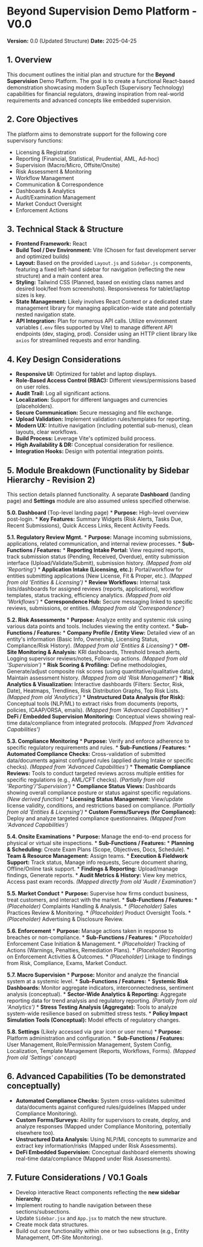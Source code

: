 # Beyond Supervision Demo Platform - V0.0

**Version:** 0.0 (Updated Structure)
**Date:** 2025-04-25

## 1. Overview

This document outlines the initial plan and structure for the **Beyond Supervision** Demo Platform. The goal is to create a functional React-based demonstration showcasing modern SupTech (Supervisory Technology) capabilities for financial regulators, drawing inspiration from real-world requirements and advanced concepts like embedded supervision.

## 2. Core Objectives

The platform aims to demonstrate support for the following core supervisory functions:

* Licensing & Registration
* Reporting (Financial, Statistical, Prudential, AML, Ad-hoc)
* Supervision (Macro/Micro, Offsite/Onsite)
* Risk Assessment & Monitoring
* Workflow Management
* Communication & Correspondence
* Dashboards & Analytics
* Audit/Examination Management
* Market Conduct Oversight
* Enforcement Actions

## 3. Technical Stack & Structure

* **Frontend Framework:** React
* **Build Tool / Dev Environment:** Vite (Chosen for fast development server and optimized builds)
* **Layout:** Based on the provided `Layout.js` and `Sidebar.js` components, featuring a fixed left-hand sidebar for navigation (reflecting the new structure) and a main content area.
* **Styling:** Tailwind CSS (Planned, based on existing class names and desired look/feel from screenshots). Responsiveness for tablet/laptop sizes is key.
* **State Management:** Likely involves React Context or a dedicated state management library for managing application-wide state and potentially nested navigation state.
* **API Integration:** Plan for numerous API calls. Utilize environment variables (`.env` files supported by Vite) to manage different API endpoints (dev, staging, prod). Consider using an HTTP client library like `axios` for streamlined requests and error handling.

## 4. Key Design Considerations

* **Responsive UI:** Optimized for tablet and laptop displays.
* **Role-Based Access Control (RBAC):** Different views/permissions based on user roles.
* **Audit Trail:** Log all significant actions.
* **Localization:** Support for different languages and currencies (placeholders).
* **Secure Communication:** Secure messaging and file exchange.
* **Upload Validation:** Implement validation rules/templates for reporting.
* **Modern UX:** Intuitive navigation (including potential sub-menus), clean layouts, clear workflows.
* **Build Process:** Leverage Vite's optimized build process.
* **High Availability & DR:** Conceptual consideration for resilience.
* **Integration Hooks:** Design with potential integration points.

## 5. Module Breakdown (Functionality by Sidebar Hierarchy - Revision 2)

This section details planned functionality. A separate **Dashboard** (landing page) and **Settings** module are also assumed unless specified otherwise.

**5.0. Dashboard** (Top-level landing page)
    * **Purpose:** High-level overview post-login.
    * **Key Features:** Summary Widgets (Risk Alerts, Tasks Due, Recent Submissions), Quick Access Links, Recent Activity Feeds.

**5.1. Regulatory Review Mgmt.**
    * **Purpose:** Manage incoming submissions, applications, related communication, and internal review processes.
    * **Sub-Functions / Features:**
        * **Reporting Intake Portal:** View required reports, track submission status (Pending, Received, Overdue), entity submission interface (Upload/Validate/Submit), submission history. *(Mapped from old 'Reporting')*
        * **Application Intake (Licensing, etc.):** Portal/workflow for entities submitting applications (New License, Fit & Proper, etc.). *(Mapped from old 'Entities & Licensing')*
        * **Review Workflows:** Internal task lists/dashboards for assigned reviews (reports, applications), workflow templates, status tracking, efficiency analytics. *(Mapped from old 'Workflows')*
        * **Correspondence Hub:** Secure messaging linked to specific reviews, submissions, or entities. *(Mapped from old 'Correspondence')*

**5.2. Risk Assessments**
    * **Purpose:** Analyze entity and systemic risk using various data points and tools. Includes viewing the entity context.
    * **Sub-Functions / Features:**
        * **Company Profile / Entity View:** Detailed view of an entity's information (Basic Info, Ownership, Licensing Status, Compliance/Risk History). *(Mapped from old 'Entities & Licensing')*
        * **Off-Site Monitoring & Analysis:** KRI dashboards, Threshold breach alerts, Logging supervisor reviews/notes, Follow-up actions. *(Mapped from old 'Supervision')*
        * **Risk Scoring & Profiling:** Define methodologies, Generate/adjust composite risk scores (using quantitative/qualitative data), Maintain assessment history. *(Mapped from old 'Risk Management')*
        * **Risk Analytics & Visualization:** Interactive dashboards (Filters: Sector, Risk, Date), Heatmaps, Trendlines, Risk Distribution Graphs, Top Risk Lists. *(Mapped from old 'Analytics')*
        * **Unstructured Data Analysis (for Risk):** Conceptual tools (NLP/ML) to extract risks from documents (reports, policies, ICAAP/ORSA, emails). *(Mapped from 'Advanced Capabilities')*
        * **DeFi / Embedded Supervision Monitoring:** Conceptual views showing real-time data/compliance from integrated protocols. *(Mapped from 'Advanced Capabilities')*

**5.3. Compliance Monitoring**
    * **Purpose:** Verify and enforce adherence to specific regulatory requirements and rules.
    * **Sub-Functions / Features:**
        * **Automated Compliance Checks:** Cross-validation of submitted data/documents against configured rules (applied during Intake or specific checks). *(Mapped from 'Advanced Capabilities')*
        * **Thematic Compliance Reviews:** Tools to conduct targeted reviews across multiple entities for specific regulations (e.g., AML/CFT checks). *(Partially from old 'Reporting'/'Supervision')*
        * **Compliance Status Views:** Dashboards showing overall compliance posture or status against specific regulations. *(New derived function)*
        * **Licensing Status Management:** View/update license validity, conditions, and restrictions based on compliance. *(Partially from old 'Entities & Licensing')*
        * **Custom Forms/Surveys (for Compliance):** Deploy and analyze targeted compliance questionnaires. *(Mapped from 'Advanced Capabilities')*

**5.4. Onsite Examinations**
    * **Purpose:** Manage the end-to-end process for physical or virtual site inspections.
    * **Sub-Functions / Features:**
        * **Planning & Scheduling:** Create Exam Plans (Scope, Objectives, Docs, Schedule).
        * **Team & Resource Management:** Assign teams.
        * **Execution & Fieldwork Support:** Track status, Manage info requests, Secure document sharing, Offline/Online task support.
        * **Findings & Reporting:** Upload/manage findings, Generate reports.
        * **Audit Metrics & History:** View key metrics, Access past exam records. *(Mapped directly from old 'Audit / Examination')*

**5.5. Market Conduct**
    * **Purpose:** Supervise how firms conduct business, treat customers, and interact with the market.
    * **Sub-Functions / Features:**
        * *_(Placeholder)_* Complaints Handling & Analysis.
        * *_(Placeholder)_* Sales Practices Review & Monitoring.
        * *_(Placeholder)_* Product Oversight Tools.
        * *_(Placeholder)_* Advertising & Disclosure Review.

**5.6. Enforcement**
    * **Purpose:** Manage actions taken in response to breaches or non-compliance.
    * **Sub-Functions / Features:**
        * *_(Placeholder)_* Enforcement Case Initiation & Management.
        * *_(Placeholder)_* Tracking of Actions (Warnings, Penalties, Remediation Plans).
        * *_(Placeholder)_* Reporting on Enforcement Activities & Outcomes.
        * *_(Placeholder)_* Linkage to findings from Risk, Compliance, Exams, Market Conduct.

**5.7. Macro Supervision**
    * **Purpose:** Monitor and analyze the financial system at a systemic level.
    * **Sub-Functions / Features:**
        * **Systemic Risk Dashboards:** Monitor aggregate indicators, interconnectedness, sentiment analysis (conceptual).
        * **Sector-Wide Analytics & Reporting:** Aggregate reporting data for trend analysis and regulatory reporting. *(Partially from old 'Analytics')*
        * **Stress Testing Analysis (Aggregate):** Tools to analyze system-wide resilience based on submitted stress tests.
        * **Policy Impact Simulation Tools (Conceptual):** Model effects of regulatory changes.

**5.8. Settings** (Likely accessed via gear icon or user menu)
    * **Purpose:** Platform administration and configuration.
    * **Sub-Functions / Features:** User Management, Role/Permission Management, System Config, Localization, Template Management (Reports, Workflows, Forms). *(Mapped from old 'Settings' concept)*

## 6. Advanced Capabilities (To be demonstrated conceptually)

* **Automated Compliance Checks:** System cross-validates submitted data/documents against configured rules/guidelines (Mapped under Compliance Monitoring).
* **Custom Forms/Surveys:** Ability for supervisors to create, deploy, and analyze responses (Mapped under Compliance Monitoring, potentially elsewhere too).
* **Unstructured Data Analysis:** Using NLP/ML concepts to summarize and extract key information/risks (Mapped under Risk Assessments).
* **DeFi Embedded Supervision:** Conceptual dashboard elements showing real-time data/compliance (Mapped under Risk Assessments).

## 7. Future Considerations / V0.1 Goals

* Develop interactive React components reflecting the **new sidebar hierarchy**.
* Implement routing to handle navigation between these sections/subsections.
* Update `Sidebar.jsx` and `App.jsx` to match the new structure.
* Create mock data structures.
* Build out core functionality within one or two subsections (e.g., Entity Management, Off-Site Monitoring).
